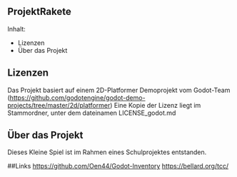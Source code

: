 ProjektRakete
-------------

Inhalt:
- Lizenzen
- Über das Projekt

## Lizenzen

Das Projekt basiert auf einem 2D-Platformer Demoprojekt vom Godot-Team 
(https://github.com/godotengine/godot-demo-projects/tree/master/2d/platformer)
Eine Kopie der Lizenz liegt im Stammordner, unter dem dateinamen LICENSE_godot.md

## Über das Projekt

Dieses Kleine Spiel ist im Rahmen eines Schulprojektes entstanden.

##Links
https://github.com/Oen44/Godot-Inventory
https://bellard.org/tcc/